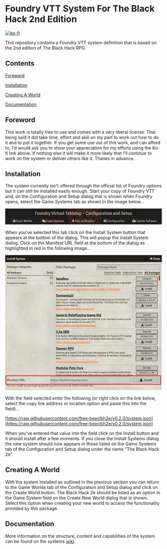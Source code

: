 # Foundry VTT System For The Black Hack 2nd Edition

[![ko-fi](https://ko-fi.com/img/githubbutton_sm.svg)](https://ko-fi.com/H2H645D60)

This repository contains a Foundry VTT system definition that is based on the
2nd edition of The Black Hack RPG.

## Contents

[Foreward](#foreword)

[Installation](#installation)

[Creating A World](#creating-a-world)

[Documentation](#documentation)


## Foreword

This work is totally free to use and comes with a very liberal license. That
being said it did take time, effort and skill on my part to work out how to do
it and to put it together. If you get some use out of this work, and can afford
to, I'd would ask you to show your appreciation for my efforts using the Ko-fi
link above. If nothing else it will make it more likely that I'll continue to
work on the system or deliver others like it. Thanks in advance.

## Installation

The system currently isn't offered through the official list of Foundry
options but it can still be installed easily enough. Start your copy of
Foundry VTT and, on the Configuration and Setup dialog that is shown when
Foundry opens, select the Game Systems tab as shown in the image below...

![Game Systems Menu](/documentation/images/image001.png?raw=true "Foundry VTT Game Systems Menu")

When you've selected this tab click on the Install System button that
appears at the bottom of the dialog. This will popup the Install System
dialog. Click on the Manifest URL field at the bottom of the dialog as
highlighted in red in the following image...

![Manifest URL Field](/documentation/images/image002.png?raw=true "Foundry VTT Manifest URL Field")

With the field selected enter the following (or right click on the link below,
select the copy link address or location option and paste this into the field)...

[https://raw.githubusercontent.com/free-beer/bh2e/v0.2.0/system.json](https://raw.githubusercontent.com/free-beer/bh2e/v0.2.0/system.json)

When you've entered that value into the field click on the Install button and
it should install after a few moments. If you close the Install Systems dialog
the new system should now appears in those listed on the Game Systems tab of
the Configuration and Setup dialog under the name "The Black Hack 2e".

## Creating A World

With the system installed as outlined in the previous section you can return
to the Game Worlds tab of the Configuration and Setup dialog and click on the
Create World button. The Black Hack 2e should be listed as an option in the
Game System field on the Create New World dialog that is shown. Select this
option when creating your new world to access the functionality provided by
this package.

## Documentation

More information on the structure, content and capabilities of the system
can be found on the systems [wiki](https://github.com/free-beer/bh2e/wiki).


